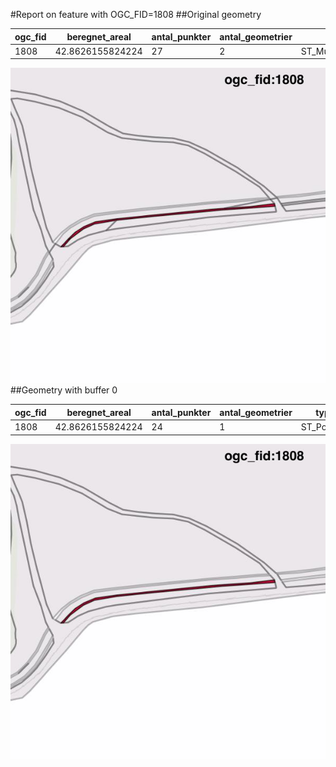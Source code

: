 #Report on feature with OGC_FID=1808
##Original geometry



| ogc_fid |  beregnet_areal  | antal_punkter | antal_geometrier |      type       |
|---------|------------------|---------------|------------------|-----------------|
|    1808 | 42.8626155824224 |            27 |                2 | ST_MultiPolygon|
![geom](../images/1808_invalid.jpg)
##Geometry with buffer 0



| ogc_fid |  beregnet_areal  | antal_punkter | antal_geometrier |    type    |
|---------|------------------|---------------|------------------|------------|
|    1808 | 42.8626155824224 |            24 |                1 | ST_Polygon|
![geom](../images/1808_buffer0.jpg)

